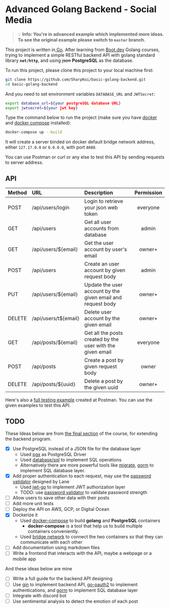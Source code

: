# Advanced Golang Backend - Social Media

> :bulb: **Info: You're in advanced example which implemented more ideas. To see the original example please switch to `master` branch.**

This project is written in[ Go](https://go.dev/). After learning from [Boot.dev](https://boot.dev/courses/cs-track) Golang courses, trying to implement a simple RESTful backend API with golang standard library **`net/http`**, and using ~~json~~ **PostgreSQL** as the database.

To run this project, please clone this project to your local machine first:

```sh
git clone https://github.com/SharpKoi/basic-golang-backend.git
cd basic-golang-backend
```

 And you need to set environment variables `DATABASE_URL` and `JWTSecret`:

```sh
export database_url=${your postgreSQL database URL}
export jwtsecret=${your jwt key}
```

Type the command below to run the project (make sure you have [docker](https://docs.docker.com/engine/install/) and [docker compose](https://docs.docker.com/compose/install/) installed):

```sh
docker-compose up --build
```

It will create a server binded on docker default bridge network address, either `127.17.0.0` or `0.0.0.0`, with port `8080`.

You can use Postman or curl or any else to test this API by sending requests to server address.

## API

| Method | URL                  | Description                                                 | Permission |
| :----- | :------------------- | :---------------------------------------------------------- | :--------: |
| POST   | /api/users/login     | Login to retrieve your json web token                       |  everyone  |
| GET    | /api/users           | Get all user accounts from database                         |   admin    |
| GET    | /api/users/${email}  | Get the user account by user's email                        |   owner+   |
| POST   | /api/users           | Create an user account by given request body                |   admin    |
| PUT    | /api/users/${email}  | Update the user account by the given email and request body |   owner+   |
| DELETE | /api/users/t${email} | Delete user account by the given email                      |   owner+   |
| GET    | /api/posts/${email}  | Get all the posts created by the user with the given email  |  everyone  |
| POST   | /api/posts           | Create a post by given request body                         |   owner    |
| DELETE | /api/posts/${uuid}   | Delete a post by the given uuid                             |   owner+   |

Here's also a [full testing example](https://www.postman.com/science-architect-49213412/workspace/go-backend-examples/collection/17316452-4ed311e2-369b-46d9-aac2-cd8137b67a97?action=share&creator=17316452) created at Postman. You can use the given examples to test this API.

## TODO

These Ideas below are from [the final section](https://boot.dev/project/709a2e74-eb45-46ea-ac26-4b8e6a3ce3e6/ec5c7007-8ed2-4e17-a9c9-c54007d0e0fb) of the course, for extending the backend program.

- [x] Use PostgreSQL instead of a JSON file for the database layer
  - Used [pgx](https://github.com/jackc/pgx) as PostgreSQL Driver
  - Used [database/sql](https://pkg.go.dev/database/sql) to implement SQL operations
  - Alternatively there are more powerful tools like [migrate](https://github.com/golang-migrate/migrate), [gorm](https://github.com/go-gorm/gorm) to implement SQL database layer.
- [x] Add proper authentication to each request, may use the [password validator](https://github.com/wagslane/go-password-validator) designed by Lane
  - Used [jwt-go](https://github.com/dgrijalva/jwt-go) to implement JWT authorization layer
  - TODO: use [password validator](https://github.com/wagslane/go-password-validator) to validate password strength
- [ ] Allow users to save other data with their posts
- [ ] Add more unit tests
- [ ] Deploy the API on AWS, GCP, or Digital Ocean
- [x] Dockerize it
  - Used [docker-compose](https://docs.docker.com/compose/) to build **golang** and **PostgreSQL** containers
    - **docker-compose** is a tool that help us to build multiple containers conveniently.
  - Used [bridge network](https://docs.docker.com/network/bridge/) to connect the two containers so that they  can communicate with each other 
- [ ] Add documentation using markdown files
- [ ] Write a frontend that interacts with the API, maybe a webpage or a mobile app

 And these ideas below are mine

- [ ] Write a full guide for the backend API designing
- [ ] Use [gin](https://github.com/gin-gonic/gin) to implement backend API, [go-oauth2](https://github.com/golang/oauth2) to implement authentications, and [gorm](https://github.com/go-gorm/gorm) to implement SQL database layer
- [ ] Integrate with discord bot
- [ ] Use sentimental analysis to detect the emotion of each post

